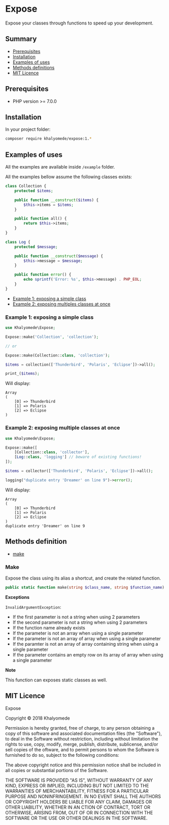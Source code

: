 # Expose

Expose your classes through functions to speed up your development.

## Summary

- [Prerequisites](#prerequisites)
- [Installation](#installation)
- [Examples of uses](#examples-of-uses)
- [Methods definitions](#methods-definitions)
- [MIT Licence](#mit-licence)

## Prerequisites

- PHP version >= 7.0.0

## Installation

In your project folder:

```bash
composer require khalyomede/expose:1.*
```

## Examples of uses

All the examples are available inside `/example` folder.

All the examples bellow assume the following classes exists:

```php
class Collection {
	protected $items;

	public function __construct($items) {
		$this->items = $items;
	}

	public function all() {
		return $this->items;
	}
}

class Log {
	protected $message;

	public function __construct($message) {
		$this->message = $message;
	}

	public function error() {
		echo sprintf('Error: %s', $this->message) . PHP_EOL;
	}
}
```

- [Example 1: exposing a simple class](#example-1-exposing-a-simple-class)
- [Example 2: exposing multiples classes at once](#example-2-exposing-multiple-classes-at-once)

### Example 1: exposing a simple class

```php
use Khalyomede\Expose;

Expose::make('Collection', 'collection');

// or 

Expose::make(Collection::class, 'collection');

$items = collection(['Thunderbird', 'Polaris', 'Eclipse'])->all();

print_($items);
```

Will display:

```
Array 
(
	[0] => Thunderbird
	[1] => Polaris
	[2] => Eclipse
)
```

### Example 2: exposing multiple classes at once

```php
use Khalyomede\Expose;

Expose::make([
	[Collection::class, 'collector'],
	[Log::class, 'logging'] // beware of existing functions!
]);

$items = collector(['Thunderbird', 'Polaris', 'Eclipse'])->all();

logging("duplicate entry 'Dreamer' on line 9")->error();
```

Will display:

```
Array
(
	[0] => Thunderbird
	[1] => Polaris
	[2] => Eclipse
)
duplicate entry 'Dreamer' on line 9
```

## Methods definition

- [make](#make)

### Make

Expose the class using its alias a shortcut, and create the related function.

```php
public static function make(string $class_name, string $function_name): void
```

**Exceptions**

`InvalidArgumentException`:

- If the first parameter is not a string when using 2 parameters
- If the second parameter is not a string when using 2 parameters
- If the function name already exists
- If the parameter is not an array when using a single parameter
- If the parameter is not an array of array when using a single parameter
- If the paramter is not an array of array containing string when using a single parameter
- If the parameter contains an empty row on its array of array when using a single parameter

**Note**

This function can exposes static classes as well.

## MIT Licence

Expose

Copyright © 2018 Khalyomede

Permission is hereby granted, free of charge, to any person obtaining a copy of this software and associated documentation files (the "Software"), to deal in the Software without restriction, including without limitation the rights to use, copy, modify, merge, publish, distribute, sublicense, and/or sell copies of the oftware, and to permit persons to whom the Software is furnished to do so, subject to the following conditions:

The above copyright notice and this permission notice shall be included in all copies or substantial portions of the Software.
 
THE SOFTWARE IS PROVIDED "AS IS", WITHOUT WARRANTY OF ANY KIND, EXPRESS OR IMPLIED, INCLUDING BUT NOT LIMITED TO THE WARRANTIES OF MERCHANTABILITY, FITNESS FOR A PARTICULAR PURPOSE AND NONINFRINGEMENT. IN NO EVENT SHALL THE AUTHORS OR COPYRIGHT HOLDERS BE LIABLE FOR ANY CLAIM, DAMAGES OR OTHER LIABILITY, WHETHER IN AN CTION OF CONTRACT, TORT OR OTHERWISE, ARISING FROM, OUT OF OR IN CONNECTION WITH THE SOFTWARE OR THE USE OR OTHER DEALINGS IN THE SOFTWARE.